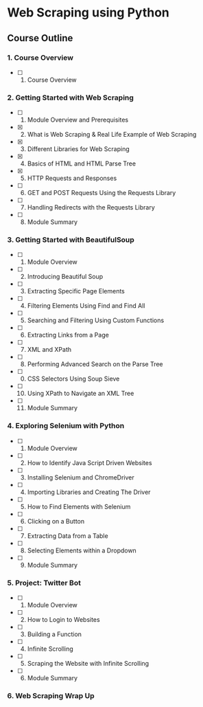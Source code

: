 # Web Scraping using Python
## Course Outline

### 1. Course Overview
- [ ] 1. Course Overview
### 2. Getting Started with Web Scraping
- [ ] 1. Module Overview and Prerequisites
- [x] 2. What is Web Scraping & Real Life Example of Web Scraping
- [x] 3. Different Libraries for Web Scraping 
- [x] 4. Basics of HTML and HTML Parse Tree
- [x] 5. HTTP Requests and Responses
- [ ] 6. GET and POST Requests Using the Requests Library
- [ ] 7. Handling Redirects with the Requests Library
- [ ] 8. Module Summary
### 3. Getting Started with BeautifulSoup
- [ ] 1. Module Overview
- [ ] 2. Introducing Beautiful Soup
- [ ] 3. Extracting Specific Page Elements
- [ ] 4. Filtering Elements Using Find and Find All
- [ ] 5. Searching and Filtering Using Custom Functions
- [ ] 6. Extracting Links from a Page
- [ ] 7. XML and XPath
- [ ] 8. Performing Advanced Search on the Parse Tree
- [ ] 0. CSS Selectors Using Soup Sieve
- [ ] 10. Using XPath to Navigate an XML Tree
- [ ] 11. Module Summary
### 4. Exploring Selenium with Python
- [ ] 1. Module Overview
- [ ] 2. How to Identify Java Script Driven Websites
- [ ] 3. Installing Selenium and ChromeDriver
- [ ] 4. Importing Libraries and Creating The Driver
- [ ] 5. How to Find Elements with Selenium
- [ ] 6. Clicking on a Button
- [ ] 7. Extracting Data from a Table
- [ ] 8. Selecting Elements within a Dropdown
- [ ] 9. Module Summary
### 5. Project: Twitter Bot
- [ ] 1. Module Overview
- [ ] 2. How to Login to Websites
- [ ] 3. Building a Function
- [ ] 4. Infinite Scrolling
- [ ] 5. Scraping the Website with Infinite Scrolling
- [ ] 6. Module Summary
### 6. Web Scraping Wrap Up
